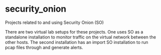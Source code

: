 # security_onion
Projects related to and using Security Onion (SO)

There are two virtual lab setups for these projects. One uses SO as a standalone installation to monitor traffic on the virtual network between the other hosts. The second
installation has an import SO installation to run pcap files through and generate alerts.
